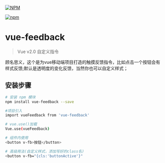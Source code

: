 
[![NPM](https://nodei.co/npm/vue-feedback.png)](https://nodei.co/npm/vue-feedback.png)

[![npm](https://img.shields.io/npm/dm/vue-feedback.svg)]()


# vue-feedback

> Vue v2.0 自定义指令

顾名思义，这个是为vue移动端项目打造的触摸反馈指令，比如点击一个按钮会有样式反馈;默认是透明度的变化反馈，当然你也可以自定义样式；

## 安装步骤

``` bash
# 安装 npm 模块
npm install vue-feedback --save

#项目引入
import vueFeedback from 'vue-feedback'

# vue.use()加载
Vue.use(vueFeedback)

# 组件内使用
<button v-fb>按钮</button>

# 高级用法(自定义样式，添加写好的class名)
<button v-fb="{cls:'buttonActive'}"

```
